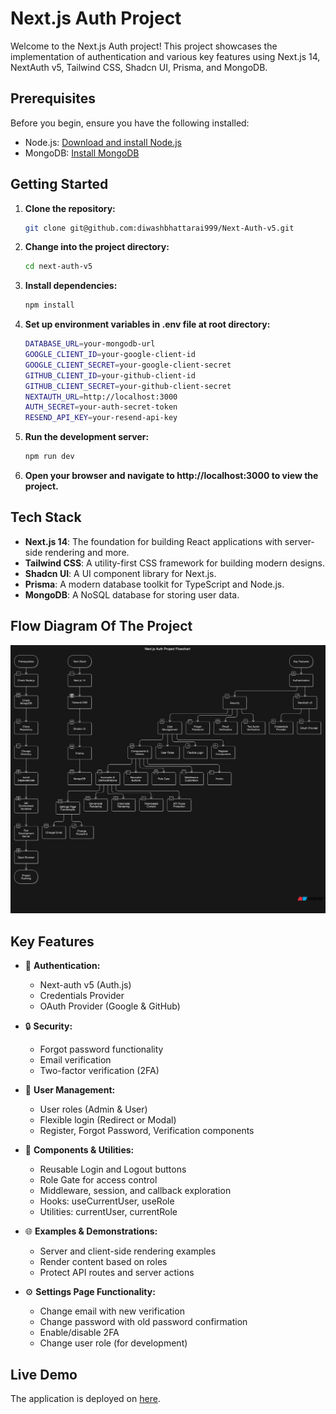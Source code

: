 # Next.js Auth Project

Welcome to the Next.js Auth project! This project showcases the implementation of authentication and various key features using Next.js 14, NextAuth v5, Tailwind CSS, Shadcn UI, Prisma, and MongoDB.

## Prerequisites

Before you begin, ensure you have the following installed:

- Node.js: [Download and install Node.js](https://nodejs.org/)
- MongoDB: [Install MongoDB](https://www.mongodb.com/try/download/community)

## Getting Started

1. **Clone the repository:**

   ```bash
   git clone git@github.com:diwashbhattarai999/Next-Auth-v5.git

   ```

2. **Change into the project directory:**

   ```bash
   cd next-auth-v5

   ```

3. **Install dependencies:**

   ```bash
   npm install

   ```

4. **Set up environment variables in .env file at root directory:**

   ```bash
   DATABASE_URL=your-mongodb-url
   GOOGLE_CLIENT_ID=your-google-client-id
   GOOGLE_CLIENT_SECRET=your-google-client-secret
   GITHUB_CLIENT_ID=your-github-client-id
   GITHUB_CLIENT_SECRET=your-github-client-secret
   NEXTAUTH_URL=http://localhost:3000
   AUTH_SECRET=your-auth-secret-token
   RESEND_API_KEY=your-resend-api-key

   ```

5. **Run the development server:**

   ```bash
   npm run dev

   ```

6. **Open your browser and navigate to http://localhost:3000 to view the project.**

## Tech Stack

- **Next.js 14**: The foundation for building React applications with server-side rendering and more.
- **Tailwind CSS**: A utility-first CSS framework for building modern designs.
- **Shadcn UI**: A UI component library for Next.js.
- **Prisma**: A modern database toolkit for TypeScript and Node.js.
- **MongoDB**: A NoSQL database for storing user data.

 ## Flow Diagram Of The Project

![alt text](image-1.png)

## Key Features

- 🔐 **Authentication:**

  - Next-auth v5 (Auth.js)
  - Credentials Provider
  - OAuth Provider (Google & GitHub)

- 🔒 **Security:**

  - Forgot password functionality
  - Email verification
  - Two-factor verification (2FA)

- 👥 **User Management:**

  - User roles (Admin & User)
  - Flexible login (Redirect or Modal)
  - Register, Forgot Password, Verification components

- 🧩 **Components & Utilities:**

  - Reusable Login and Logout buttons
  - Role Gate for access control
  - Middleware, session, and callback exploration
  - Hooks: useCurrentUser, useRole
  - Utilities: currentUser, currentRole

- 🌐 **Examples & Demonstrations:**

  - Server and client-side rendering examples
  - Render content based on roles
  - Protect API routes and server actions

- ⚙️ **Settings Page Functionality:**
  - Change email with new verification
  - Change password with old password confirmation
  - Enable/disable 2FA
  - Change user role (for development)

## Live Demo

The application is deployed on [here](https://db-next-auth-v5.vercel.app/).
#
